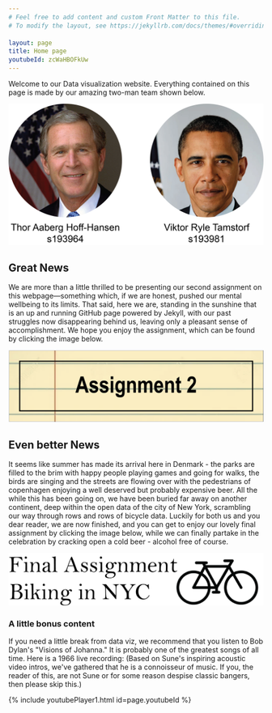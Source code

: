 ```yaml
---
# Feel free to add content and custom Front Matter to this file.
# To modify the layout, see https://jekyllrb.com/docs/themes/#overriding-theme-defaults

layout: page
title: Home page
youtubeId: zcWaHBOFkUw
---
```

Welcome to our Data visualization website. Everything contained on this page is made by our amazing two-man team shown below. 

![Place holder image](/Who.png)



## Great News
We are more than a little thrilled to be presenting our second assignment on this webpage—something which, if we are honest, pushed our mental wellbeing to its limits. That said, here we are, standing in the sunshine that is an up and running GitHub page powered by Jekyll, with our past struggles now disappearing behind us, leaving only a pleasant sense of accomplishment. We hope you enjoy the assignment, which can be found by clicking the image below.

[![Assignment 2 link](/Link_image.png)](/02806site/page1/)

## Even better News
It seems like summer has made its arrival here in Denmark - the parks are filled to the brim with happy people playing games and going for walks, the birds are singing and the streets are flowing over with the pedestrians of copenhagen enjoying a well deserved but probably expensive beer. All the while this has been going on, we have been buried far away on another continent, deep within the open data of the city of New York, scrambling our way through rows and rows of bicycle data. Luckily for both us and you dear reader, we are now finished, and you can get to enjoy our lovely final assignment by clicking the image below, while we can finally partake in the celebration by cracking open a cold beer - alcohol free of course.

[![Final assignment link](/finallink.png)](/02806site/page2/)

### A little bonus content
If you need a little break from data viz, we recommend that you listen to Bob Dylan's "Visions of Johanna." It is probably one of the greatest songs of all time. Here is a 1966 live recording: (Based on Sune's inspiring acoustic video intros, we've gathered that he is a connoisseur of music. If you, the reader of this, are not Sune or for some reason despise classic bangers, then please skip this.)


{% include youtubePlayer1.html id=page.youtubeId %}
